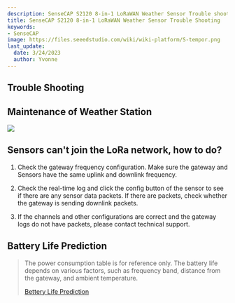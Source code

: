 ```yaml
---
description: SenseCAP S2120 8-in-1 LoRaWAN Weather Sensor Trouble shooting
title: SenseCAP S2120 8-in-1 LoRaWAN Weather Sensor Trouble Shooting 
keywords:
- SenseCAP
image: https://files.seeedstudio.com/wiki/wiki-platform/S-tempor.png
last_update:
  date: 3/24/2023
  author: Yvonne
---
```


## Trouble Shooting 
## Maintenance of Weather Station

![](https://files.seeedstudio.com/wiki/wiki%20images/S2120%20Trouble%20Shooting%20&%20Tech%20Support.files/Trouble%20Shooting%20&%20Tech%20Support49.png)

## Sensors can't join the LoRa network, how to do?

1)  Check the gateway frequency configuration. Make sure the gateway and Sensors have the same uplink and downlink frequency.

2)  Check the real-time log and click the config button of the sensor to see if there are any sensor data packets. If there are packets, check whether the gateway is sending downlink packets.

3)  If the channels and other configurations are correct and the gateway logs do not have packets, please contact technical support.

## Battery Life Prediction

> The power consumption table is for reference only. The battery life
> depends on various factors, such as frequency band, distance from the
> gateway, and ambient temperature.
>
> [Bettery Life Prediction](https://files.seeedstudio.com/SenseCAP_S21XX_Sensor_%20Battery_Life_Prediction.xlsx)
